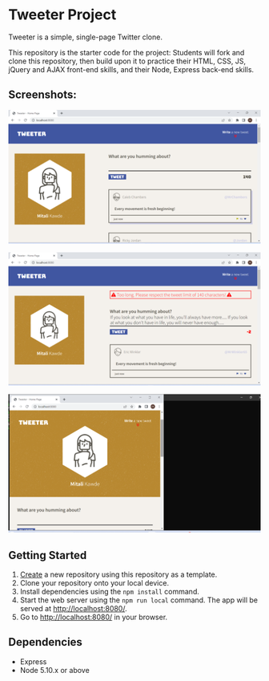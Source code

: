 # Tweeter Project

Tweeter is a simple, single-page Twitter clone.

This repository is the starter code for the project: Students will fork and clone this repository, then build upon it to practice their HTML, CSS, JS, jQuery and AJAX front-end skills, and their Node, Express back-end skills.

## Screenshots:

!["Screenshot of tweet compose box and tweets"](https://github.com/mitalikawde11/tweeter/blob/master/docs/tweet_box.png?raw=true)


!["Screenshot of compose tweet validation"](https://github.com/mitalikawde11/tweeter/blob/master/docs/form_validation.png?raw=true)


!["Screenshot of responsive design (Mobile style)"](https://github.com/mitalikawde11/tweeter/blob/master/docs/mobile_style.png?raw=true)


## Getting Started

1. [Create](https://docs.github.com/en/repositories/creating-and-managing-repositories/creating-a-repository-from-a-template) a new repository using this repository as a template.
2. Clone your repository onto your local device.
3. Install dependencies using the `npm install` command.
3. Start the web server using the `npm run local` command. The app will be served at <http://localhost:8080/>.
4. Go to <http://localhost:8080/> in your browser.

## Dependencies

- Express
- Node 5.10.x or above
